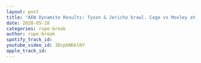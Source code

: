 ```yaml
---
layout: post
title: "AEW Dynamite Results: Tyson & Jericho brawl. Cage vs Moxley at Fyre Fest. FTR (the revival) arrive"
date: 2020-05-28
categories: rope-break
author: rope-break
spotify_track_id: 
youtube_video_id: 3Dcp6NKkl0Y
apple_track_id: 
---
```

